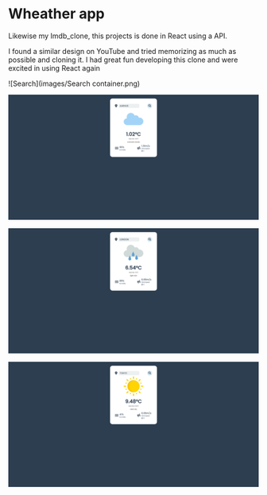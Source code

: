 # Wheather app

Likewise my Imdb_clone, this projects is done in React using a API.

I found a similar design on YouTube and tried memorizing as much as possible and cloning it. I had great fun developing this clone and were excited in using React again

![Search](images/Search container.png)

![Aarhus](images/Aarhus.png)

![London](images/London.png)

![Tokyo](images/Tokyo.png)

